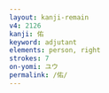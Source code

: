 ```yaml
---
layout: kanji-remain
v4: 2126
kanji: 佑
keyword: adjutant
elements: person, right
strokes: 7
on-yomi: ユウ
permalink: /佑/
---
```






